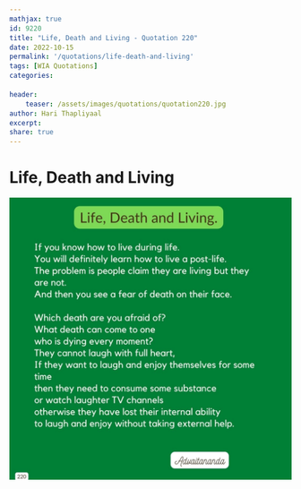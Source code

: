 ```yaml
---
mathjax: true
id: 9220
title: "Life, Death and Living - Quotation 220"
date: 2022-10-15
permalink: '/quotations/life-death-and-living'
tags: [WIA Quotations] 
categories: 

header:
    teaser: /assets/images/quotations/quotation220.jpg
author: Hari Thapliyaal 
excerpt:
share: true 
---
```


# Life, Death and Living

![Life, Death and Living](/assets/images/quotations/quotation220.jpg)
